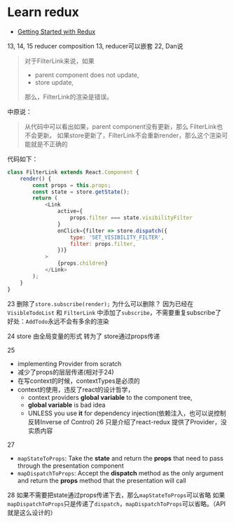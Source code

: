 # Learn redux

- [Getting Started with Redux](https://egghead.io/courses/getting-started-with-redux)

13, 14, 15 reducer composition 
13, reducer可以嵌套
22, 
Dan说
> 对于FilterLink来说，如果
> - parent component does not update,
> - store update,
>
> 那么，FilterLink的渲染是错误。

中原说：
> 从代码中可以看出如果，parent component没有更新，那么 FilterLink也不会更新。
> 如果store更新了，FilterLink不会重新render，那么这个渲染可能就是不正确的

代码如下：
```javascript
class FilterLink extends React.Component {
    render() {
        const props = this.props;
        const state = store.getState();
        return (
            <Link
                active={
                    props.filter === state.visibilityFilter
                }
                onClick={filter => store.dispatch({
                    type: 'SET_VISIBILITY_FILTER',
                    filter: props.filter,
                })}
            >
                {props.children}
            </Link>
        );
    }
}
```

23 删除了`store.subscribe(render);`
为什么可以删除？
因为已经在`VisibleTodoList` 和 `FilterLink` 中添加了`subscribe`，不需要重复subscribe了
好处：`AddTodo`永远不会有多余的渲染


24 store 由全局变量的形式 转为了 store通过props传递

25 
- implementing Provider from scratch
- 减少了props的层层传递(相对于24)
- 在写context的时候，contextTypes是必须的
- context的使用，违反了react的设计哲学， 
    - context providers **global variable** to the component tree,
    - **global variable** is bad idea
    - UNLESS you use **it** for dependency injection(依赖注入，也可以说控制反转Inverse of Control)
26 只是介绍了react-redux 提供了Provider，没实质内容

27 
- `mapStateToProps`: Take the **state** and return the **props** that need to pass through the presentation component
- `mapDispatchToProps`: Accept the **dispatch** method as the only argument and return the **props** method that the presentation will call

28 
如果不需要把state通过props传递下去，那么`mapStateToProps`可以省略
如果`mapDispatchToProps`只是传递了`dispatch`，`mapDispatchToProps`可以省略。（API就是这么设计的）